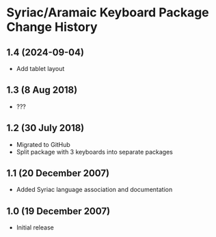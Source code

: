 Syriac/Aramaic Keyboard Package Change History
=======================

1.4 (2024-09-04)
----------------
* Add tablet layout

1.3 (8 Aug 2018)
-----------------
* ???

1.2 (30 July 2018)
-----------------
* Migrated to GitHub
* Split package with 3 keyboards into separate packages

1.1 (20 December 2007)
----------------------
* Added Syriac language association and documentation

1.0 (19 December 2007)
----------------------
* Initial release
